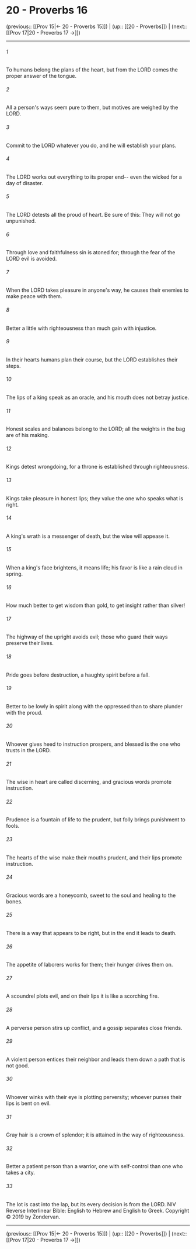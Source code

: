 # 20 - Proverbs 16

(previous:: [[Prov 15|← 20 - Proverbs 15]]) | (up:: [[20 - Proverbs]]) | (next:: [[Prov 17|20 - Proverbs 17 →]])

***


###### 1 
To humans belong the plans of the heart, but from the LORD comes the proper answer of the tongue. 

###### 2 
All a person's ways seem pure to them, but motives are weighed by the LORD. 

###### 3 
Commit to the LORD whatever you do, and he will establish your plans. 

###### 4 
The LORD works out everything to its proper end-- even the wicked for a day of disaster. 

###### 5 
The LORD detests all the proud of heart. Be sure of this: They will not go unpunished. 

###### 6 
Through love and faithfulness sin is atoned for; through the fear of the LORD evil is avoided. 

###### 7 
When the LORD takes pleasure in anyone's way, he causes their enemies to make peace with them. 

###### 8 
Better a little with righteousness than much gain with injustice. 

###### 9 
In their hearts humans plan their course, but the LORD establishes their steps. 

###### 10 
The lips of a king speak as an oracle, and his mouth does not betray justice. 

###### 11 
Honest scales and balances belong to the LORD; all the weights in the bag are of his making. 

###### 12 
Kings detest wrongdoing, for a throne is established through righteousness. 

###### 13 
Kings take pleasure in honest lips; they value the one who speaks what is right. 

###### 14 
A king's wrath is a messenger of death, but the wise will appease it. 

###### 15 
When a king's face brightens, it means life; his favor is like a rain cloud in spring. 

###### 16 
How much better to get wisdom than gold, to get insight rather than silver! 

###### 17 
The highway of the upright avoids evil; those who guard their ways preserve their lives. 

###### 18 
Pride goes before destruction, a haughty spirit before a fall. 

###### 19 
Better to be lowly in spirit along with the oppressed than to share plunder with the proud. 

###### 20 
Whoever gives heed to instruction prospers, and blessed is the one who trusts in the LORD. 

###### 21 
The wise in heart are called discerning, and gracious words promote instruction. 

###### 22 
Prudence is a fountain of life to the prudent, but folly brings punishment to fools. 

###### 23 
The hearts of the wise make their mouths prudent, and their lips promote instruction. 

###### 24 
Gracious words are a honeycomb, sweet to the soul and healing to the bones. 

###### 25 
There is a way that appears to be right, but in the end it leads to death. 

###### 26 
The appetite of laborers works for them; their hunger drives them on. 

###### 27 
A scoundrel plots evil, and on their lips it is like a scorching fire. 

###### 28 
A perverse person stirs up conflict, and a gossip separates close friends. 

###### 29 
A violent person entices their neighbor and leads them down a path that is not good. 

###### 30 
Whoever winks with their eye is plotting perversity; whoever purses their lips is bent on evil. 

###### 31 
Gray hair is a crown of splendor; it is attained in the way of righteousness. 

###### 32 
Better a patient person than a warrior, one with self-control than one who takes a city. 

###### 33 
The lot is cast into the lap, but its every decision is from the LORD. NIV Reverse Interlinear Bible: English to Hebrew and English to Greek. Copyright © 2019 by Zondervan.

***

(previous:: [[Prov 15|← 20 - Proverbs 15]]) | (up:: [[20 - Proverbs]]) | (next:: [[Prov 17|20 - Proverbs 17 →]])
